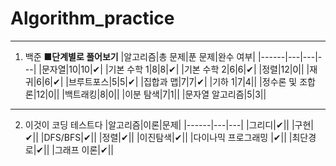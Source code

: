 # Algorithm_practice
---
1. 백준
**■단계별로 풀어보기**
|알고리즘|총 문제|푼 문제|완수 여부|
|------|---|---|---|
|문자열|10|10|✔|
|기본 수학 1|8|8|✔|
|기본 수학 2|6|6|✔|
|정렬|12|0||
|재귀|6|6|✔|
|브루트포스|5|5|✔|
|집합과 맵|7|7|✔|
|기하 1|7|4||
|정수론 및 조합론|12|0||
|백트래킹|8|0||
|이분 탐색|7|1||
|문자열 알고리즘|5|3||
---
2. 이것이 코딩 테스트다
|알고리즘|이론|문제|
|------|---|---|
|그리디|✔||
|구현|✔||
|DFS/BFS|✔||
|정렬|✔||
|이진탐색|✔||
|다이나믹 프로그래밍	|✔||
|최단경로|✔||
|그래프 이론|✔||
